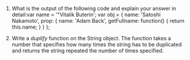 
1.  What is the output of the following code and explain your answer in detail:var name = '"Vitalik Buterin';
var obj = {
   name: 'Satoshi Nakamoto',
   prop: {
      name: 'Adam Back',
      getFullname: function() {
         return this.name;
      }
   }
};

2. Write a *duplify* function on the String object. The function takes a number that specifies how many times the string has to be duplicated and returns the string repeated the number of times specified.